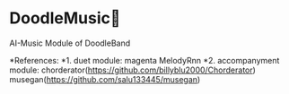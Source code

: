 # DoodleMusic🎵
AI-Music Module of DoodleBand


*References:
*1. duet module:
magenta MelodyRnn
*2. accompanyment module:
chorderator(https://github.com/billyblu2000/Chorderator)
musegan(https://github.com/salu133445/musegan)

